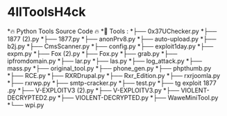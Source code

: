# 4llToolsH4ck
*🔥 Python Tools Source Code 🔥
*💎 Tools : 
*├── 0x37UChecker.py
*├── 1877 (2).py
*├── 1877.py
*├── anonPrv8.py
*├── auto-upload.py
*├── b2j.py
*├── CmsScanner.py
*├── config.py
*├── exploit1day.py
*├── expm.py
*├── Fox (2).py
*├── Fox.py
*├── grab.py
*├── ipfromdomain.py
*├── lar.py
*├── las.py
*├── log_attack.py
*├── mass.py
*├── original_tool.py
*├── phone_gen.py
*├── phpthumb.py
*├── RCE.py
*├── RXRDrupal.py
*├── Rxr_Edition.py
*├── rxrjoomla.py
*├── rxrwp.py
*├── smtp-cracker.py
*├── test.py
*├── tg exploit 1877  .py
*├── V-EXPLOITV3 (2).py
*├── V-EXPLOITV3.py
*├── VIOLENT-DECRYPTED2.py
*├── VIOLENT-DECRYPTED.py
*├── WaweMiniTool.py
*└── wpi.py
